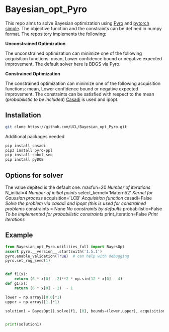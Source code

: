 # Bayesian_opt_Pyro
This repo aims to solve Bayesian optimization using [Pyro](https://pyro.ai/) and [pytorch simple](https://pytorch.org/). The objective function and the constraints can be defined in numpy format. The repository implements the following: 

**Unconstrained Optimization**

The unconstrained optimization can minimize one of the following acquisition functions: mean, Lower confidence bound or negative expected improvement. 
The default solver here is BDGS via Pyro. 

**Constrained Optimization**

The constrained optimization can minimize one of the following acquisition functions: mean, Lower confidence bound or negative expected improvement. The constraints can be satisfied with respect to the mean (*probabilistic to be included*)
[Casadi](https://web.casadi.org/) is used and ipopt. 

## Installation

```bash
git clone https://github.com/UCL/Bayesian_opt_Pyro.git
```
Additional packages needed 
```bash
pip install casadi 
pip3 install pyro-ppl
pip install sobol_seq
pip install pyDOE
```

## Options for solver
 The value depited is the default one.
 maxfun=20                 *Number of iterations*
 N_initial=4                *Number of initial points*
select_kernel='Matern52'    *Kernel for Gaussian process*
acquisition='LCB'           *Acquisition function*
casadi=False                *Solve the problem via casadi and ipopt (this is used for constrained problems*
constraints = None          *No constraints by defaults*
probabilistic=False         *To be implemented for probabilistic constraints*
print_iteration=False       *Print iterations*


## Example
```python
from Bayesian_opt_Pyro.utilities_full import BayesOpt
assert pyro.__version__.startswith('1.5.1')
pyro.enable_validation(True)  # can help with debugging
pyro.set_rng_seed(1)


def f1(x):
    return (6 * x[0] - 2)**2 * np.sin(12 * x[0] - 4)
def g1(x):
    return (6 * x[0] - 2)  - 1

lower = np.array([0.0]*1)
upper = np.array([1.]*1)

solution1 = BayesOpt().solve(f1, [0], bounds=(lower,upper), acquisition='LCB', print_iteration=True, constraints=[g1])


print(solution1)
```

